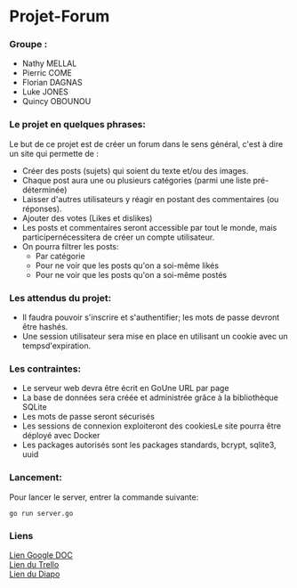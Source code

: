 # **Projet-Forum**
### **Groupe :**
- Nathy MELLAL
- Pierric COME
- Florian DAGNAS
- Luke JONES
- Quincy OBOUNOU

### **Le projet en quelques phrases:**

Le but de ce projet est de créer un forum dans le sens général, c'est à dire un site qui permette de :
- Créer des posts (sujets) qui soient du texte et/ou des images.
- Chaque post aura une ou plusieurs catégories (parmi une liste pré-déterminée)
- Laisser d'autres utilisateurs y réagir en postant des commentaires (ou réponses).
- Ajouter des votes (Likes et dislikes)
- Les posts et commentaires seront accessible par tout le monde, mais participernécessitera de créer un compte utilisateur.
- On pourra filtrer les posts:
    - Par catégorie
    - Pour ne voir que les posts qu'on a soi-même likés
    - Pour ne voir que les posts qu'on a soi-même postés

### **Les attendus du projet:**

- Il faudra pouvoir s'inscrire et s'authentifier; les mots de passe devront être hashés.
- Une session utilisateur sera mise en place en utilisant un cookie avec un tempsd'expiration.


### **Les contraintes:**

- Le serveur web devra être écrit en GoUne URL par page
- La base de données sera créée et administrée grâce à la bibliothèque SQLite
- Les mots de passe seront sécurisés
- Les sessions de connexion exploiteront des cookiesLe site pourra être déployé avec Docker
- Les packages autorisés sont les packages standards, bcrypt, sqlite3, uuid

### **Lancement:**
Pour lancer le server, entrer la commande suivante:     
```fix   
go run server.go
```

### **Liens**

[Lien Google DOC](https://docs.google.com/document/d/1omAeKbQOeYaap4RX3qKg7whCzQdDwmaRJPslWD8ngG0/edit)     
[ Lien du Trello](https://trello.com/invite/b/QIs6SPOM/3b503994258364af562537706bf98691/projet-forum)   
[Lien du Diapo](https://docs.google.com/presentation/d/1dRf_fcqrLJjJ2455lpEHPBQ1LyhFJx_12ttFqVdK6aw/edit#slide=id.p)    

